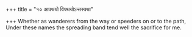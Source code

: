 +++
title = "१० आपथयो विपथयोऽन्तस्पथा"

+++
Whether as wanderers from the way or speeders on or to the path,  
     Under these names the spreading band tend well the sacrifice for me.